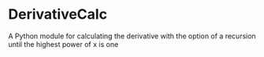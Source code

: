 # DerivativeCalc
A Python module for calculating the derivative with the option of a recursion until the highest power of x is one
